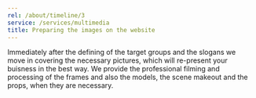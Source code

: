 ```yaml
---
rel: /about/timeline/3
service: /services/multimedia
title: Preparing the images on the website
---
```

Immediately after the defining of the target groups and the slogans we move in covering the necessary pictures, which will re-present your buisness in the best way. We provide the professional filming and processing of the frames and also the models, the scene makeout and the props, when they are necessary.